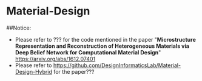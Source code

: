 # Material-Design
##Notice: 
- Please refer to ??? for the code mentioned in the paper "**Microstructure Representation and Reconstruction of Heterogeneous Materials 
via Deep Belief Network for Computational Material Design**" https://arxiv.org/abs/1612.07401
- Please refer to https://github.com/DesignInformaticsLab/Material-Design-Hybrid for the paper???
